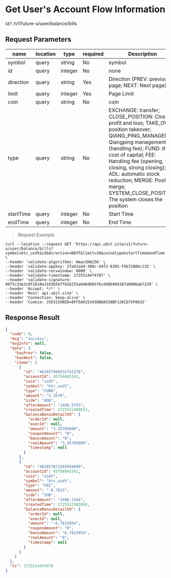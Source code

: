 # Get User's Account Flow Information

`GET` /v1/future-u/user/balance/bills

## Request Parameters

| name        | location    | type      | required | Description                                                                                                                                                       |
|-----------|-------|---------|----|----------------------------------------------------------------------------------------------------------------------------------------------------------|
| symbol    | query | string  | No  | symbol                                                                                                                                                      |
| id        | query | integer | No  | none                                                                                                                                                     |
| direction | query | string  | Yes  | Direction (PREV: previous page; NEXT: Next page)                                                                                                                                    |
| limit     | query | integer | Yes  | Page Limit                                                                                                                                                       |
| coin      | query | string  | No  | coin                                                                                                                                                       |
| type      | query | string  | No  | EXCHANGE: transfer; CLOSE_POSITION: Close profit and loss; TAKE_OVER: position takeover; QIANG_PING_MANAGER: Qiangping management fee (handling fee); FUND: the cost of capital; FEE: Handling fee (opening, closing, strong closing); ADL: automatic stock reduction; MERGE: Position merge; SYSTEM_CLOSE_POSITION: The system closes the position |
| startTime | query | integer | No  | Start Time                                                                                                                                                     |
| endTime   | query | integer | No  | End Time                                                                                                                                                     |

> Request Example

```shell
curl --location --request GET 'https://api.ubit.site/v1/future-u/user/balance/bills?symbol=btc_usdt&id&direction=NEXT&limit=10&coin&type&startTime&endTime' \
--header 'validate-algorithms: HmacSHA256' \
--header 'validate-appkey: 2fa91add-388c-44f2-8365-f4b72886c135' \
--header 'validate-recvwindow: 6000' \
--header 'validate-timestamp: 1725514474787' \
--header 'validate-signature: 00f5c33e3c0f2610e3103b5bff81b255a046d68576cd40b99d187a0006a67229' \
--header 'Accept: */*' \
--header 'Host: api.ubit.site' \
--header 'Connection: keep-alive' \
--header 'Cookie: JSESSIONID=8FF5A9153450BDA558BF120CD75F0632'
```

## Response Result

```json
{
  "code": 0,
  "msg": "success",
  "msgInfo": null,
  "data": {
    "hasPrev": false,
    "hasNext": false,
    "items": [
      {
        "id": "401857946532741376",
        "accountId": 45756045342,
        "coin": "usdt",
        "symbol": "btc_usdt",
        "type": "FUND",
        "amount": "3.3570",
        "side": "ADD",
        "afterAmount": "2499.5755",
        "createdTime": 1725512400613,
        "balanceBonusDetailVO": {
          "orderId": null,
          "execId": null,
          "amount": "3.35705009",
          "couponAmount": "0",
          "bonusAmount": "0",
          "realAmount": "3.35705009",
          "timestamp": null
        }
      },
      {
        "id": "401857871265956099",
        "accountId": 45756045342,
        "coin": "usdt",
        "symbol": "btc_usdt",
        "type": "FEE",
        "amount": "-6.7815",
        "side": "SUB",
        "afterAmount": "2496.2184",
        "createdTime": 1725512382668,
        "balanceBonusDetailVO": {
          "orderId": null,
          "execId": null,
          "amount": "-6.7815054",
          "couponAmount": "0",
          "bonusAmount": "6.7815054",
          "realAmount": "0",
          "timestamp": null
        }
      }
    ]
  },
  "ts": 1725514474978
}
```

